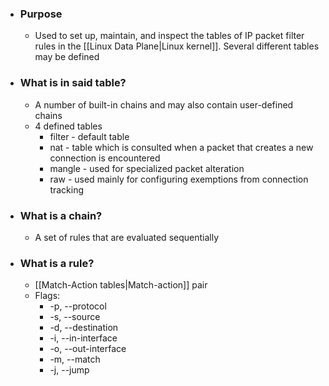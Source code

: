 - ### Purpose
	- Used to set up, maintain, and inspect the tables of IP packet filter rules in the [[Linux Data Plane|Linux kernel]]. Several different tables may be defined

- ### What is in said table?
	- A number of built-in chains and may also contain user-defined chains
	- 4 defined tables
		- filter - default table
		- nat - table which is consulted when a packet that creates a new connection is encountered
		- mangle - used for specialized packet alteration
		- raw - used mainly for configuring exemptions from connection tracking

- ### What is a chain?
	- A set of rules that are evaluated sequentially

- ### What is a rule?
	- [[Match-Action tables|Match-action]] pair
	- Flags:
		- -p, --protocol
		- -s, --source
		- -d, --destination
		- -i, --in-interface
		- -o, --out-interface
		- -m, --match
		- -j, --jump